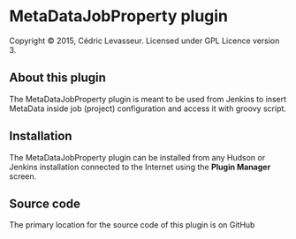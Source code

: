 MetaDataJobProperty plugin
=====================
Copyright &copy; 2015, Cédric Levasseur. Licensed under GPL Licence version 3.

About this plugin
-----------------
The MetaDataJobProperty plugin is meant to be used from Jenkins to insert MetaData inside job (project) configuration and access it with groovy script. 

Installation
------------
The MetaDataJobProperty plugin can be installed from any Hudson or Jenkins installation connected to the Internet using the **Plugin Manager** screen.

Source code
-----------
The primary location for the source code of this plugin is on GitHub
